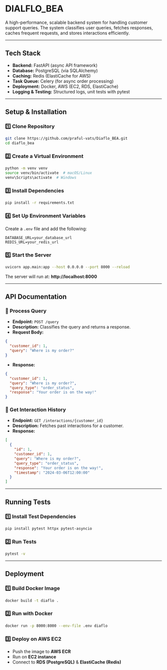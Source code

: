 # DIALFLO_BEA

A high-performance, scalable backend system for handling customer support queries. The system classifies user queries, fetches responses, caches frequent requests, and stores interactions efficiently.

---

## Tech Stack

- **Backend:** FastAPI (async API framework)
- **Database:** PostgreSQL (via SQLAlchemy)
- **Caching:** Redis (ElastiCache for AWS)
- **Task Queue:** Celery (for async order processing)
- **Deployment:** Docker, AWS (EC2, RDS, ElastiCache)
- **Logging & Testing:** Structured logs, unit tests with pytest

---

## Setup & Installation

### **1️⃣ Clone Repository**
```sh
git clone https://github.com/praful-vats/Diaflo_BEA.git
cd diaflo_bea
```

### **2️⃣ Create a Virtual Environment**
```sh
python -m venv venv
source venv/bin/activate  # macOS/Linux
venv\Scripts\activate  # Windows
```

### **3️⃣ Install Dependencies**
```sh
pip install -r requirements.txt
```

### **4️⃣ Set Up Environment Variables**
Create a `.env` file and add the following:
```env
DATABASE_URL=your_database_url
REDIS_URL=your_redis_url
```

### **5️⃣ Start the Server**
```sh
uvicorn app.main:app --host 0.0.0.0 --port 8000 --reload
```
The server will run at: **http://localhost:8000**

---

## API Documentation

### **🔹 Process Query**
- **Endpoint:** `POST /query`
- **Description:** Classifies the query and returns a response.
- **Request Body:**
```json
{
  "customer_id": 1,
  "query": "Where is my order?"
}
```
- **Response:**
```json
{
  "customer_id": 1,
  "query": "Where is my order?",
  "query_type": "order_status",
  "response": "Your order is on the way!"
}
```

### **🔹 Get Interaction History**
- **Endpoint:** `GET /interactions/{customer_id}`
- **Description:** Fetches past interactions for a customer.
- **Response:**
```json
[
  {
    "id": 1,
    "customer_id": 1,
    "query": "Where is my order?",
    "query_type": "order_status",
    "response": "Your order is on the way!",
    "timestamp": "2024-03-06T12:00:00"
  }
]
```

---

## Running Tests

### **1️⃣ Install Test Dependencies**
```sh
pip install pytest httpx pytest-asyncio
```

### **2️⃣ Run Tests**
```sh
pytest -v
```

---

## Deployment

### **1️⃣ Build Docker Image**
```sh
docker build -t diaflo .
```

### **2️⃣ Run with Docker**
```sh
docker run -p 8000:8000 --env-file .env diaflo
```

### **3️⃣ Deploy on AWS EC2**
- Push the image to **AWS ECR**
- Run on **EC2 instance**
- Connect to **RDS (PostgreSQL)** & **ElastiCache (Redis)**
